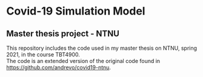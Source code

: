 # Covid-19 Simulation Model
## Master thesis project - NTNU

This repository includes the code used in my master thesis on NTNU, spring 2021, in the course TBT4900.  
The code is an extended version of the original code found in https://github.com/andrevo/covid19-ntnu.
